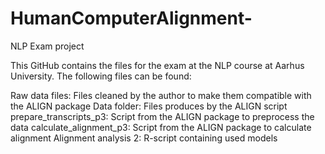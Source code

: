 # HumanComputerAlignment-
NLP Exam project

This GitHub contains the files for the exam at the NLP course at Aarhus University. The following files can be found:

Raw data files: Files cleaned by the author to make them compatible with the ALIGN package
Data folder: Files produces by the ALIGN script
prepare_transcripts_p3: Script from the ALIGN package to preprocess the data
calculate_alignment_p3: Script from the ALIGN package to calculate alignment 
Alignment analysis 2: R-script containing used models 
